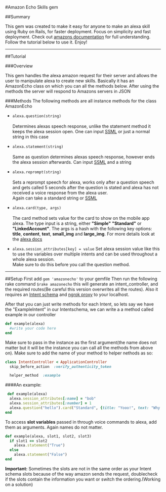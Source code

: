 #Amazon Echo Skills gem 

##Summary

This gem was created to make it easy for anyone to make an alexa skill using Ruby on Rails, for faster deployment.
Focus on simplicity and fast deployment. Check out [amazons documentation](https://developer.amazon.com/documentation/menu.html) for full  understanding.
Follow the tutorial below to use it. Enjoy!
____


##Tutorial

###Overview 

This gem handles the alexa amazon request for their server and allows the user to manipulate alexa to create new skills.
Basically it has an AmazonEcho class on which you can all the methods below. After using the methods the server will respond
to Amazons servers in JSON

###Methods
The following methods are all instance methods for the class AmazonEcho


 - `alexa.question(string)`<br /><br />
 Determines alexas speech response, unlike the statement method it keeps the alexa session open.
 One can input 
 [SSML](https://developer.amazon.com/public/solutions/alexa/alexa-skills-kit/docs/speech-synthesis-markup-language-ssml-reference) 
 or just a normal string in this case 

- `alexa.statement(string)`<br /><br />
Same as question determines alexas speech response, however ends the alexa session afterwards.
Can input 
 [SSML](https://developer.amazon.com/public/solutions/alexa/alexa-skills-kit/docs/speech-synthesis-markup-language-ssml-reference) 
and a string

- `alexa.reprompt(string)`<br /><br />
Sets a reprompt speech for alexa, works only after a question speech and gets called 5 seconds after the question 
is stated and alexa has not received a voice response from the alexa user.    
Again can take a standard string or [SSML](https://developer.amazon.com/public/solutions/alexa/alexa-skills-kit/docs/speech-synthesis-markup-language-ssml-reference)

- `alexa.card(type, args)`<br /><br />
The card method sets value for the card to show on the mobile app alexa. The type input is a string, either **"Simple"**
**"Standard"** or **"LinkedAccount"**. The args is a hash with the following key options: **title**, **content**, **text**, **small_img** and **large_img**. 
For more details look at the [alexa docs](https://developer.amazon.com/public/solutions/alexa/alexa-skills-kit/docs/alexa-skills-kit-interface-reference)


- `alexa.session_attributes[key] = value`
Set alexa session value like this to use the variables over multiple intents and can be used throughout a whole alexa session.\
Make sure to do this before you call the question method.
______

##Setup 
First add `gem 'amazonecho'` to your gemfile
Then run the following rake command `$rake amazonecho`
this will generate an intent_controller, and the required routes(Be careful this version overwrites all the routes).
Also it requires an [Intent schema](https://developer.amazon.com/public/solutions/alexa/alexa-skills-kit/docs/alexa-skills-kit-interaction-model-reference) and [ngrok proxy](https://ngrok.com/) to your localhost.


After that you can just write methods for each Intent, so lets say we have the "ExampleIntent" in our Intentschema, 
we can write a a method called example in our controller<br>
```ruby
def example(alexa)
  #write your code here
end 
```
Make sure to pass in the instance as the first argument(the name does not matter but it will be the instance you can call all 
the methods from above on). Make sure to add the name of your method to helper nethods as so:

```ruby
class IntentController < ApplicationController
  skip_before_action  :verify_authenticity_token

  helper_method  :example

```

####An example:

```ruby
 def example(alexa)
  alexa.session_attributes[:name] = "bob"
  alexa.session_attributes[:number] = 1
  alexa.question("hello").card("Standard", {title: "Yooo!", text: "Why me?", content: "How you doin?", larg_img: "http://example_url.com"})
end
```


To access **slot variables** passed in through voice commands to alexa, add them as arguments. Again names do not matter.

```ruby
def example(alexa, slot1, slot2, slot3)
  if slot1 == slot2
    alexa.statement("True")
  else 
    alexa.statement("False")
end
```
**Important:** Sometimes the slots are not in the same order as your Intent schema slots because of the way amazon sends the request, doublecheck if the 
slots contain the information you want or switch the ordering.(Working on a solution)






